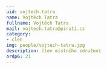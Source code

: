 ```yaml
---
uid: vojtech.tatra
name: Vojtěch Tatra
fullname: Vojtěch Tatra
mail: vojtech.tatra@pirati.cz
category: 
- clen
img: people/vojtech-tatra.jpg
description: člen místního sdružení
ordp6: 21
---
```


